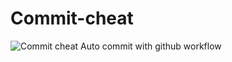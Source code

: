 # Commit-cheat
![Commit cheat](https://github.com/satyawikananda/Commit-cheat/workflows/Commit%20cheat/badge.svg?branch=master)
Auto commit with github workflow
